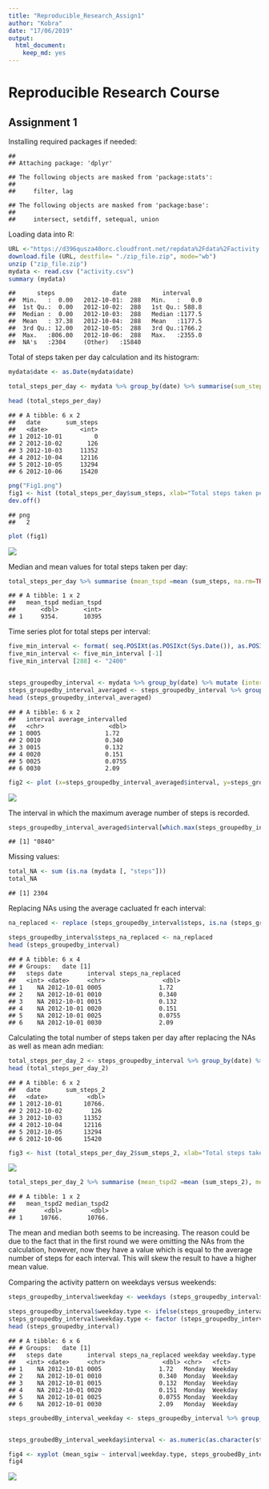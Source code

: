 ```yaml
---
title: "Reproducible_Research_Assign1"
author: "Kobra"
date: "17/06/2019"
output: 
  html_document: 
    keep_md: yes
---
```

# Reproducible Research Course
## Assignment 1

Installing required packages if needed:

```
## 
## Attaching package: 'dplyr'
```

```
## The following objects are masked from 'package:stats':
## 
##     filter, lag
```

```
## The following objects are masked from 'package:base':
## 
##     intersect, setdiff, setequal, union
```

Loading data into R:


```r
URL <-"https://d396qusza40orc.cloudfront.net/repdata%2Fdata%2Factivity.zip"
download.file (URL, destfile= "./zip_file.zip", mode="wb")
unzip ("zip_file.zip")
mydata <- read.csv ("activity.csv")
summary (mydata)
```

```
##      steps                date          interval     
##  Min.   :  0.00   2012-10-01:  288   Min.   :   0.0  
##  1st Qu.:  0.00   2012-10-02:  288   1st Qu.: 588.8  
##  Median :  0.00   2012-10-03:  288   Median :1177.5  
##  Mean   : 37.38   2012-10-04:  288   Mean   :1177.5  
##  3rd Qu.: 12.00   2012-10-05:  288   3rd Qu.:1766.2  
##  Max.   :806.00   2012-10-06:  288   Max.   :2355.0  
##  NA's   :2304     (Other)   :15840
```


Total of steps taken per day calculation and its histogram:


```r
mydata$date <- as.Date(mydata$date)

total_steps_per_day <- mydata %>% group_by(date) %>% summarise(sum_steps=sum(steps, na.rm = TRUE))

head (total_steps_per_day)
```

```
## # A tibble: 6 x 2
##   date       sum_steps
##   <date>         <int>
## 1 2012-10-01         0
## 2 2012-10-02       126
## 3 2012-10-03     11352
## 4 2012-10-04     12116
## 5 2012-10-05     13294
## 6 2012-10-06     15420
```

```r
png("Fig1.png")
fig1 <- hist (total_steps_per_day$sum_steps, xlab="Total steps taken per day", ylab="", main="Frequency of total steps per day")
dev.off()
```

```
## png 
##   2
```

```r
plot (fig1)
```

![](reproducible_research_assign_1_files/figure-html/unnamed-chunk-2-1.png)<!-- -->

Median and mean values for total steps taken per day:

```r
total_steps_per_day %>% summarise (mean_tspd =mean (sum_steps, na.rm=TRUE), median_tspd = median (sum_steps, na.rm=TRUE))
```

```
## # A tibble: 1 x 2
##   mean_tspd median_tspd
##       <dbl>       <int>
## 1     9354.       10395
```

Time series plot for total steps per interval:

```r
five_min_interval <- format( seq.POSIXt(as.POSIXct(Sys.Date()), as.POSIXct(Sys.Date()+1), by = "5 min"), "%H%M", tz="GMT")
five_min_interval <- five_min_interval [-1]
five_min_interval [288] <- "2400"


steps_groupedby_interval <- mydata %>% group_by(date) %>% mutate (interval=five_min_interval)
steps_groupedby_interval_averaged <- steps_groupedby_interval %>% group_by(interval) %>% summarise(average_intervalled=mean (steps, na.rm=TRUE))
head (steps_groupedby_interval_averaged)
```

```
## # A tibble: 6 x 2
##   interval average_intervalled
##   <chr>                  <dbl>
## 1 0005                  1.72  
## 2 0010                  0.340 
## 3 0015                  0.132 
## 4 0020                  0.151 
## 5 0025                  0.0755
## 6 0030                  2.09
```

```r
fig2 <- plot (x=steps_groupedby_interval_averaged$interval, y=steps_groupedby_interval_averaged$average_intervalled, type="l", xlab= "5 minute intervals", ylab ="Average steps per interval", xlim =c(0005,2400))
```

![](reproducible_research_assign_1_files/figure-html/unnamed-chunk-3-1.png)<!-- -->

The interval in which the maximum average number of steps is recorded.

```r
steps_groupedby_interval_averaged$interval[which.max(steps_groupedby_interval_averaged$average_intervalled)]
```

```
## [1] "0840"
```

Missing values:


```r
total_NA <- sum (is.na (mydata [, "steps"]))
total_NA
```

```
## [1] 2304
```

Replacing NAs using the average cacluated fr each interval:


```r
na_replaced <- replace (steps_groupedby_interval$steps, is.na (steps_groupedby_interval$steps), steps_groupedby_interval_averaged$average_intervalled)

steps_groupedby_interval$steps_na_replaced <- na_replaced
head (steps_groupedby_interval)
```

```
## # A tibble: 6 x 4
## # Groups:   date [1]
##   steps date       interval steps_na_replaced
##   <int> <date>     <chr>                <dbl>
## 1    NA 2012-10-01 0005                1.72  
## 2    NA 2012-10-01 0010                0.340 
## 3    NA 2012-10-01 0015                0.132 
## 4    NA 2012-10-01 0020                0.151 
## 5    NA 2012-10-01 0025                0.0755
## 6    NA 2012-10-01 0030                2.09
```

Calculating the total number of steps taken per day after replacing the NAs as well as mean adn median:


```r
total_steps_per_day_2 <- steps_groupedby_interval %>% group_by(date) %>% summarise(sum_steps_2=sum(steps_na_replaced))
head (total_steps_per_day_2)
```

```
## # A tibble: 6 x 2
##   date       sum_steps_2
##   <date>           <dbl>
## 1 2012-10-01      10766.
## 2 2012-10-02        126 
## 3 2012-10-03      11352 
## 4 2012-10-04      12116 
## 5 2012-10-05      13294 
## 6 2012-10-06      15420
```

```r
fig3 <- hist (total_steps_per_day_2$sum_steps_2, xlab="Total steps taken per day", ylab="", main= "Frequency of total steps per day")
```

![](reproducible_research_assign_1_files/figure-html/unnamed-chunk-7-1.png)<!-- -->

```r
total_steps_per_day_2 %>% summarise (mean_tspd2 =mean (sum_steps_2), median_tspd2 = median (sum_steps_2))
```

```
## # A tibble: 1 x 2
##   mean_tspd2 median_tspd2
##        <dbl>        <dbl>
## 1     10766.       10766.
```

The mean and median both seems to be increasing. The reason could be due to the fact that in the first round we were omitting the NAs from the calculation, however, now they have a value which is equal to the average number of steps for each interval. This will skew the result to have a higher mean value.

Comparing the activity pattern on weekdays versus weekends:


```r
steps_groupedby_interval$weekday <- weekdays (steps_groupedby_interval$date)

steps_groupedby_interval$weekday.type <- ifelse(steps_groupedby_interval$weekday == "Saturday" | steps_groupedby_interval$weekday == "Sunday", "Weekend", "Weekday")
steps_groupedby_interval$weekday.type <- factor (steps_groupedby_interval$weekday.type)
head (steps_groupedby_interval)
```

```
## # A tibble: 6 x 6
## # Groups:   date [1]
##   steps date       interval steps_na_replaced weekday weekday.type
##   <int> <date>     <chr>                <dbl> <chr>   <fct>       
## 1    NA 2012-10-01 0005                1.72   Monday  Weekday     
## 2    NA 2012-10-01 0010                0.340  Monday  Weekday     
## 3    NA 2012-10-01 0015                0.132  Monday  Weekday     
## 4    NA 2012-10-01 0020                0.151  Monday  Weekday     
## 5    NA 2012-10-01 0025                0.0755 Monday  Weekday     
## 6    NA 2012-10-01 0030                2.09   Monday  Weekday
```


```r
steps_groubedBy_interval_weekday <- steps_groupedby_interval %>% group_by (interval, weekday.type) %>% summarise(mean_sgiw = mean (steps, na.rm =TRUE))


steps_groubedBy_interval_weekday$interval <- as.numeric(as.character(steps_groubedBy_interval_weekday$interval))

fig4 <- xyplot (mean_sgiw ~ interval|weekday.type, steps_groubedBy_interval_weekday, type= "l", layout = c(1, 2), xlab = "5 minute intervals", ylab = "Average steps per interval")
fig4
```

![](reproducible_research_assign_1_files/figure-html/unnamed-chunk-9-1.png)<!-- -->

